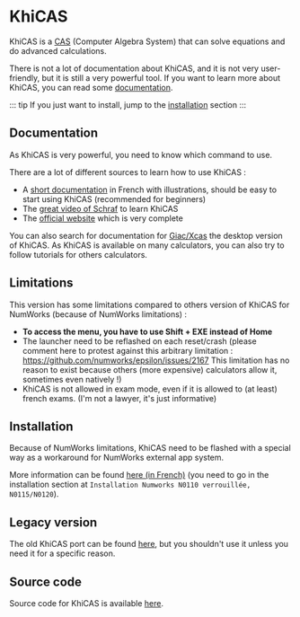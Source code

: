 # KhiCAS

KhiCAS is a [CAS](https://en.wikipedia.org/wiki/Computer_algebra_system)
(Computer Algebra System) that can solve equations and do advanced calculations.

There is not a lot of documentation about KhiCAS, and it is not very
user-friendly, but it is still a very powerful tool. If you want to learn more
about KhiCAS, you can read some [documentation](#documentation).

::: tip
If you just want to install, jump to the [installation](#installation) section
:::

## Documentation

As KhiCAS is very powerful, you need to know which command to use.

There are a lot of different sources to learn how to use KhiCAS :

- A [short documentation](https://github.com/Yaya-Cout/KhiCAS_guide/blob/626b9786ff19504152628cfa42447c87ab73f648/KhiCAS_guide.pdf)
  in French with illustrations, should be easy to start using KhiCAS
  (recommended for beginners)
- The [great video of Schraf](https://www.youtube.com/watch?v=wykeOAVYMFI) to
  learn KhiCAS
- The [official website](https://www-fourier.univ-grenoble-alpes.fr/~parisse/numworks/khicasnw.html)
  which is very complete

You can also search for documentation for [Giac/Xcas](https://xcas.univ-grenoble-alpes.fr/)
the desktop version of KhiCAS.
As KhiCAS is available on many calculators, you can also try to follow tutorials
for others calculators.

## Limitations

This version has some limitations compared to others version of KhiCAS
for NumWorks (because of NumWorks limitations) :

- **To access the menu, you have to use Shift + EXE instead of Home**
- The launcher need to be reflashed on each reset/crash (please comment here
  to protest against this arbitrary limitation : <https://github.com/numworks/epsilon/issues/2167>
  This limitation has no reason to exist because others (more expensive)
  calculators allow it, sometimes even natively !)
- KhiCAS is not allowed in exam mode, even if it is allowed to (at least) french
  exams. (I'm not a lawyer, it's just informative)

## Installation

Because of NumWorks limitations, KhiCAS need to be flashed with a special way as
a workaround for NumWorks external app system.

More information can be found [here (in French)](https://xcas.univ-grenoble-alpes.fr/nw/nws.html)
(you need to go in the installation section at `Installation Numworks N0110 verrouillée, N0115/N0120`).

## Legacy version

The old KhiCAS port can be found [here](./legacy/khicas.md), but you shouldn't
use it unless you need it for a specific reason.

## Source code

Source code for KhiCAS is available
[here](https://www-fourier.univ-grenoble-alpes.fr/~parisse/numworks/khicasnwen.html#sec38).
